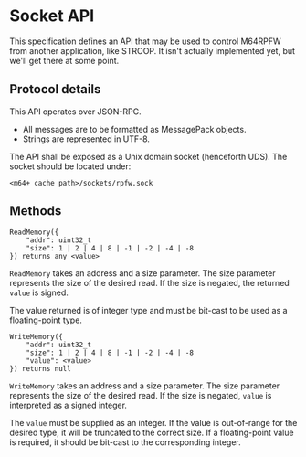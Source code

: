 # Socket API

This specification defines an API that may be used to control M64RPFW from another application, like STROOP. It isn't
actually implemented yet, but we'll get there at some point.

## Protocol details

This API operates over JSON-RPC.

- All messages are to be formatted as MessagePack objects.
- Strings are represented in UTF-8.

The API shall be exposed as a Unix domain socket (henceforth UDS). The socket should be located under:

```
<m64+ cache path>/sockets/rpfw.sock
```

## Methods

```
ReadMemory({
    "addr": uint32_t
    "size": 1 | 2 | 4 | 8 | -1 | -2 | -4 | -8
}) returns any <value>
```

`ReadMemory` takes an address and a size parameter. The size parameter represents the size of the desired read. If the
size is negated, the returned `value` is signed.

The value returned is of integer type and must be bit-cast to be used as a floating-point type.

```
WriteMemory({
    "addr": uint32_t
    "size": 1 | 2 | 4 | 8 | -1 | -2 | -4 | -8
    "value": <value>
}) returns null
```

`WriteMemory` takes an address and a size parameter. The size parameter represents the size of the desired read. If the
size is negated, `value` is interpreted as a signed integer.

The `value` must be supplied as an integer. If the value is out-of-range for the desired type, it will be truncated
to the correct size. If a floating-point value is required, it should be bit-cast to the corresponding integer.

